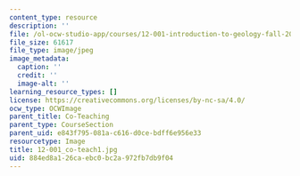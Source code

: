 ```yaml
---
content_type: resource
description: ''
file: /ol-ocw-studio-app/courses/12-001-introduction-to-geology-fall-2013/884ed8a126caebc0bc2a972fb7db9f04_12-001_co-teach1.jpg
file_size: 61617
file_type: image/jpeg
image_metadata:
  caption: ''
  credit: ''
  image-alt: ''
learning_resource_types: []
license: https://creativecommons.org/licenses/by-nc-sa/4.0/
ocw_type: OCWImage
parent_title: Co-Teaching
parent_type: CourseSection
parent_uid: e843f795-081a-c616-d0ce-bdff6e956e33
resourcetype: Image
title: 12-001_co-teach1.jpg
uid: 884ed8a1-26ca-ebc0-bc2a-972fb7db9f04
---
```

